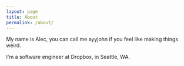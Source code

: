 ```yaml
---
layout: page
title: About
permalink: /about/
---
```


My name is Alec, you can call me ayyjohn if you feel like making things weird.

I'm a software engineer at Dropbox, in Seattle, WA.